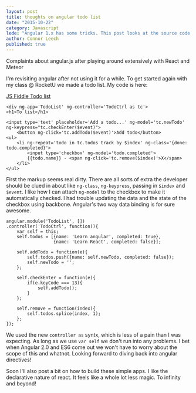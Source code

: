 ```yaml
---
layout: post
title: thoughts on angular todo list
date: "2015-10-22"
category: Javascript
lede: "Angular 1.x has some tricks. This post looks at the source code for a client side todo list app"
author: Connor Leech
published: true
---
```


Complaints about angular.js after playing around extensively with React and Meteor

I'm revisiting angular after not using it for a while. To get started again with my class @ RocketU we made a todo list. My code is here:

[JS Fiddle Todo list](http://jsfiddle.net/9cxpha19/)

```
<div ng-app='TodoList' ng-controller='TodoCtrl as tc'>
<h1>To list</h1>

<input type='text' placeholder='Add a todo...' ng-model='tc.newTodo' ng-keypress="tc.checkEnter($event)">   
    <button ng-click='tc.addTodo($event)'>Add todo</button>
<ul>
    <li ng-repeat='todo in tc.todos track by $index' ng-class='{done: todo.completed}'>
        <input type='checkbox' ng-model='todo.completed'>
        {{todo.name}} - <span ng-click='tc.remove($index)'>X</span>
    </li>
</ul>
```

First the markup seems real dirty. There are all sorts of extra the developer should be clued in about like `ng-class`, `ng-keypress`, passing in `$index` and `$event`. I like how I can attach `ng-model` to the checkbox to make it automatically checked. I had trouble updating the data and the state of the checkbox using backbone. Angular's two way data binding is for sure awesome. 

```
angular.module('TodoList', [])
.controller('TodoCtrl', function(){
    var self = this;
    self.todos = [{name: 'Learn angular', completed: true}, 
                  {name: 'Learn React', completed: false}];
    
    self.addTodo = function(e){
        self.todos.push({name: self.newTodo, completed: false});
        self.newTodo = '';
    };
    
    self.checkEnter = function(e){
        if(e.keyCode === 13){
            self.addTodo();
        }
    };
    
    self.remove = function(index){
        self.todos.splice(index, 1);
    };
});
```

We used the new `controller as` syntx, which is less of a pain than I was expecting. As long as we use `var self` we don't run into any problems. I bet when Angular 2.0 and ES6 come out we won't have to worry about the scope of this and whatnot. Looking forward to diving back into angular directives!

Soon I'll also post a bit on how to build these simple apps. I like the declarative nature of react. It feels like a whole lot less magic. To infinity and beyond!
